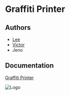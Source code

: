 
# Graffiti Printer




## Authors

- [Lee](https://www.github.com/Leec0)
- [Victor](https://github.com/very-high-priest)
- Jeno


## Documentation

[Graffiti Printer](https://express.adobe.com/page/BPjASvIJSXq0G/)


![Logo](https://encrypted-tbn0.gstatic.com/images?q=tbn:ANd9GcQyaKR97TsqNAv80Aa1LxpV7LROcUKTKiVBPoLmcA2vTg&s)

